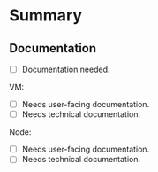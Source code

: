 # Summary

## Documentation

- [ ] Documentation needed.

VM:
- [ ] Needs user-facing documentation.
- [ ] Needs technical documentation.

Node:
- [ ] Needs user-facing documentation.
- [ ] Needs technical documentation.
